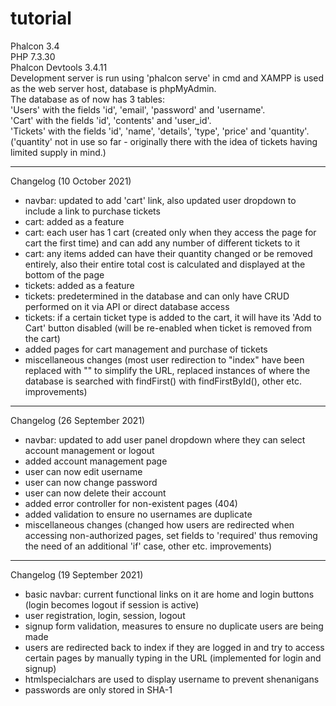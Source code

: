 # tutorial

Phalcon 3.4  
PHP 7.3.30  
Phalcon Devtools 3.4.11  
Development server is run using 'phalcon serve' in cmd and XAMPP is used as the web server host, database is phpMyAdmin.  
The database as of now has 3 tables:  
'Users' with the fields 'id', 'email', 'password' and 'username'.  
'Cart' with the fields 'id', 'contents' and 'user_id'.  
'Tickets' with the fields 'id', 'name', 'details', 'type', 'price' and 'quantity'. ('quantity' not in use so far - originally there with the idea of tickets having limited supply in mind.)

- - - - -

Changelog (10 October 2021)
- navbar: updated to add 'cart' link, also updated user dropdown to include a link to purchase tickets
- cart: added as a feature 
- cart: each user has 1 cart (created only when they access the page for cart the first time) and can add any number of different tickets to it
- cart: any items added can have their quantity changed or be removed entirely, also their entire total cost is calculated and displayed at the bottom of the page
- tickets: added as a feature
- tickets: predetermined in the database and can only have CRUD performed on it via API or direct database access
- tickets: if a certain ticket type is added to the cart, it will have its 'Add to Cart' button disabled (will be re-enabled when ticket is removed from the cart)
- added pages for cart management and purchase of tickets
- miscellaneous changes (most user redirection to "index" have been replaced with "" to simplify the URL, replaced instances of where the database is searched with findFirst() with findFirstById(), other etc. improvements)

- - - - -

Changelog (26 September 2021)
- navbar: updated to add user panel dropdown where they can select account management or logout
- added account management page
- user can now edit username
- user can now change password
- user can now delete their account
- added error controller for non-existent pages (404)
- added validation to ensure no usernames are duplicate
- miscellaneous changes (changed how users are redirected when accessing non-authorized pages, set fields to 'required' thus removing the need of an additional 'if' case, other etc. improvements)

- - - - -

Changelog (19 September 2021)
- basic navbar: current functional links on it are home and login buttons (login becomes logout if session is active)
- user registration, login, session, logout
- signup form validation, measures to ensure no duplicate users are being made
- users are redirected back to index if they are logged in and try to access certain pages by manually typing in the URL (implemented for login and signup)
- htmlspecialchars are used to display username to prevent shenanigans
- passwords are only stored in SHA-1
